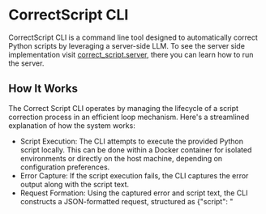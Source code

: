 
# CorrectScript CLI

CorrectScript CLI is a command line tool designed to automatically correct Python scripts by leveraging a server-side LLM. To see the server side implementation visit [correct_script.server](https://github.com/iyubondyrev/correct_script.server), there you can learn how to run the server.

## How It Works

The Correct Script CLI operates by managing the lifecycle of a script correction process in an efficient loop mechanism. Here's a streamlined explanation of how the system works:

* Script Execution: The CLI attempts to execute the provided Python script locally. This can be done within a Docker container for isolated environments or directly on the host machine, depending on configuration preferences.
* Error Capture: If the script execution fails, the CLI captures the error output along with the script text.
* Request Formation: Using the captured error and script text, the CLI constructs a JSON-formatted request, structured as {"script": "<script>", "error": "<error>"}. This request is then sent to the server for processing.
* Server-side Processing: Upon receiving the request, the server utilizes LLMs to analyze the script and the associated error. It processes these inputs to suggest corrections.
* Receiving the Correction: The server responds with a JSON object containing the corrected script, formatted as {"fixedScript": "<fixedScript>"}.
* Loop Until Resolved: The CLI applies the suggested corrections and re-attempts to execute the script. This process repeats iteratively until the script executes without errors or until the maximum number of retries is reached.


## Features

- **Automatic Correction**: Send Python scripts to an LLM-powered server to get corrections.
- **Docker Integration**: Run Python scripts in a Docker container for isolated environments.
- **Retry Mechanism**: Automatically retries fixing the script a specified number of times if initial attempts fail.
- **Logging Support**: Optional logging of requests and responses for debugging purposes.

## Requirements

Java Runtime Environment (JRE): Requires Java to run the cli. It is tested with OpenJDK version "17.0.8.1".

## Installation

To install CorrectScript CLI, run the following command in your terminal:

```bash
curl -s https://raw.githubusercontent.com/iyubondyrev/correct_script.cli/main/install.sh | bash
```

This script will download the latest version of `correct_script.cli.jar` from the GitHub releases, place it into `/opt/correct_script.cli/`, and set up an alias `correct_script` for easy execution from the terminal. After the installation you will have to restart your terminal or do (you will get instructions from the installation script)
```bash
source .zshrc/.bashrc
```

## Usage

After installation, you can use the CLI tool as follows:

```bash
correct_script -i <input_file.py> -o <output_file.py>
```



### Command Line Arguments

- `-i, --input_file`: Specifies the path to the Python script that needs correction.
- `-o, --output_file`: Specifies the output file path where the corrected script will be saved.
- `-sh, --server_host` (default: `host of the default server`): Specifies the server host where the correction server is running.
- `-p, --server_port` (default: `port of the default server`): Specifies the port on which the server accepts connections.
- `-di, --docker_image`: Specifies a Docker image to use for running the script. NB: you need to have docker installed and running to use this feature.
- `-r, --max_retires` (default: `5`): Specifies the maximum number of retries for fixing the script.
- `-pi, --python_interpreter` (default: `python3`): Specifies the Python interpreter to use.
- `-t, --timeout` (default: `60`): Specifies the timeout in seconds for server responses. NB: LLMs can be quite slow so 40+ seconds is recommended.
- `-lr, --log_requests` (default: `false`): Enables logging of the request and response data.

## About the default server

The CLI is pre-configured to connect to a server operating at a specific host and port, set via default arguments. This allows users to utilize the CLI immediately without needing to set up their own server. The default server configuration employs two [Phi-3-mini-4k-instruct](https://huggingface.co/microsoft/Phi-3-mini-4k-instruct-gguf) models. These models are not quantized, so the quality should be pretty decent.

## Usage examples

### 1

You can find the log example in correct_script_example_1.log

#### Input file

```python
a = [1, 2, 3, "lol"]
for i in a:
    e = int(i)

# Error:

Traceback (most recent call last):
File "/data/fixed.py", line 3, in <module>
e = int(i)
^^^^^^
ValueError: invalid literal for int() with base 10: 'lol'
)
```

#### First try

```python
for i in a:
    try:
        e = int(i)
    except ValueError:
        print(f'Cannot convert {i} to int')
)
```

### 2
You can find the log example in correct_script_example_2.log

```python
for i in range(1, 10)
    print(1 / (7 - i))

# Error:

File "/data/fixed.py", line 1
for i in range(1, 10)
    ^
SyntaxError: expected ':'
)
```

#### First try

```python
for i in range(1, 10):
    print(1 / (7 - i))
)

# Error
Traceback (most recent call last):
File "/data/fixed.py", line 2, in <module>
print(1 / (7 - i))
~~^~~~~~~~~
ZeroDivisionError: division by zero
)
```

#### Second try

```python
for i in range(1, 10):
    if i == 7:
        continue
    print(1 / (7 - i))
```
